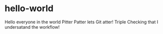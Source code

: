 # hello-world
Hello everyone in the world
Pitter Patter lets Git atter!
Triple Checking that I undersatand the workflow!
